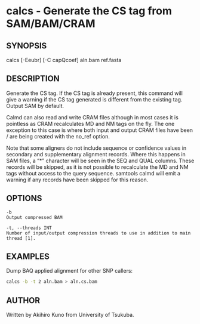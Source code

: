 # calcs - Generate the CS tag from SAM/BAM/CRAM

## SYNOPSIS
calcs [-Eeubr] [-C capQcoef] aln.bam ref.fasta

## DESCRIPTION
Generate the CS tag. If the CS tag is already present, this command will give a warning if the CS tag generated is different from the existing tag. Output SAM by default.

Calmd can also read and write CRAM files although in most cases it is pointless as CRAM recalculates MD and NM tags on the fly. The one exception to this case is where both input and output CRAM files have been / are being created with the no_ref option.

Note that some aligners do not include sequence or confidence values in secondary and supplementary alignment records. Where this happens in SAM files, a “*” character will be seen in the SEQ and QUAL columns. These records will be skipped, as it is not possible to recalculate the MD and NM tags without access to the query sequence. samtools calmd will emit a warning if any records have been skipped for this reason.

## OPTIONS

```
-b
Output compressed BAM

-t, --threads INT
Number of input/output compression threads to use in addition to main thread [1].
```

## EXAMPLES
Dump BAQ applied alignment for other SNP callers:

```bash
calcs -b -t 2 aln.bam > aln.cs.bam
```

## AUTHOR

Written by Akihiro Kuno from University of Tsukuba.